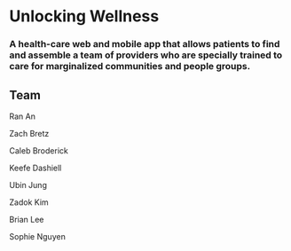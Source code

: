 # Unlocking Wellness

### A health-care web and mobile app that allows patients to find and assemble a team of providers who are specially trained to care for marginalized communities and people groups.

## Team
Ran An

Zach Bretz

Caleb Broderick

Keefe Dashiell

Ubin Jung

Zadok Kim

Brian Lee

Sophie Nguyen